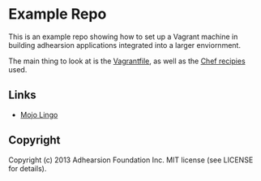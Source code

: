 # Example Repo

This is an example repo showing how to set up a Vagrant machine in building adhearsion applications integrated into a larger enviornment.

The main thing to look at is the [Vagrantfile](Vagrantfile), as well as the [Chef recipies](Berksfile) used.

## Links

* [Mojo Lingo](https://www.mojolingo.com)

## Copyright

Copyright (c) 2013 Adhearsion Foundation Inc. MIT license (see LICENSE for details).
